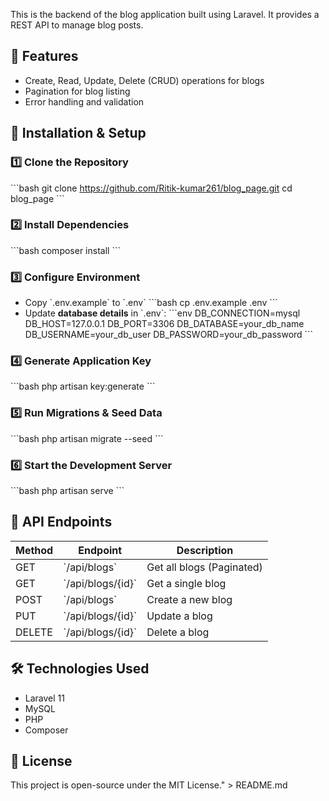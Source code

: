 

This is the backend of the blog application built using Laravel. It provides a REST API to manage blog posts.

## 📌 Features
- Create, Read, Update, Delete (CRUD) operations for blogs
- Pagination for blog listing
- Error handling and validation

## 🚀 Installation & Setup

### 1️⃣ Clone the Repository
\`\`\`bash
git clone https://github.com/Ritik-kumar261/blog_page.git
cd blog_page
\`\`\`

### 2️⃣ Install Dependencies
\`\`\`bash
composer install
\`\`\`

### 3️⃣ Configure Environment
- Copy \`.env.example\` to \`.env\`
\`\`\`bash
cp .env.example .env
\`\`\`
- Update **database details** in \`.env\`:
\`\`\`env
DB_CONNECTION=mysql
DB_HOST=127.0.0.1
DB_PORT=3306
DB_DATABASE=your_db_name
DB_USERNAME=your_db_user
DB_PASSWORD=your_db_password
\`\`\`

### 4️⃣ Generate Application Key
\`\`\`bash
php artisan key:generate
\`\`\`

### 5️⃣ Run Migrations & Seed Data
\`\`\`bash
php artisan migrate --seed
\`\`\`

### 6️⃣ Start the Development Server
\`\`\`bash
php artisan serve
\`\`\`

## 📡 API Endpoints
| Method | Endpoint           | Description              |
|--------|-------------------|--------------------------|
| GET    | \`/api/blogs\`       | Get all blogs (Paginated) |
| GET    | \`/api/blogs/{id}\`  | Get a single blog       |
| POST   | \`/api/blogs\`       | Create a new blog       |
| PUT    | \`/api/blogs/{id}\`  | Update a blog          |
| DELETE | \`/api/blogs/{id}\`  | Delete a blog          |

## 🛠️ Technologies Used
- Laravel 11
- MySQL
- PHP
- Composer

## 📜 License
This project is open-source under the MIT License." > README.md
